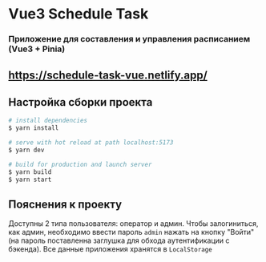 # Vue3 Schedule Task

### Приложение для составления и управления расписанием (Vue3 + Pinia)
## https://schedule-task-vue.netlify.app/

## Настройка сборки проекта
```bash
# install dependencies
$ yarn install

# serve with hot reload at path localhost:5173
$ yarn dev

# build for production and launch server
$ yarn build
$ yarn start
```
## Пояснения к проекту
Доступны 2 типа пользователя: оператор и админ.
Чтобы залогиниться, как админ, необходимо ввести пароль `admin` нажать на кнопку "Войти" (на пароль поставленна заглушка для обхода аутентификации с бэкенда).
Все данные приложения хранятся в `LocalStorage`
